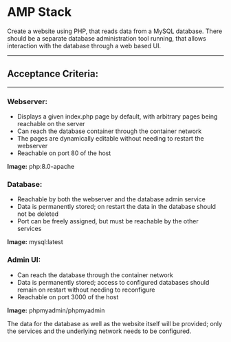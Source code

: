 

# AMP Stack
Create a website using PHP, that reads data from a MySQL database. There should be a separate database administration tool running, that allows interaction with the database through a web based UI.

___

## Acceptance Criteria:

___

### Webserver:

- Displays a given index.php page by default, with arbitrary pages being reachable on the server
- Can reach the database container through the container network
- The pages are dynamically editable without needing to restart the webserver
- Reachable on port 80 of the host

**Image:** php:8.0-apache

### Database:

- Reachable by both the webserver and the database admin service
- Data is permanently stored; on restart the data in the database should not be deleted
- Port can be freely assigned, but must be reachable by the other services

**Image:** mysql:latest

### Admin UI:

- Can reach the database through the container network
- Data is permanently stored; access to configured databases should remain on restart without needing to reconfigure
- Reachable on port 3000 of the host

**Image:** phpmyadmin/phpmyadmin


The data for the database as well as the website itself will be provided; only the services and the underlying network needs to be configured.